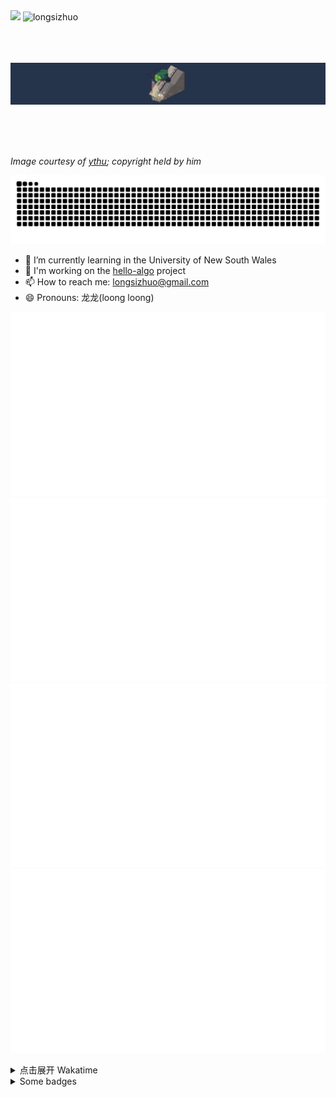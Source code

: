 <div aligin = "center">
<img src ="https://readme-typing-svg.demolab.com?font=Borel&size=40&duration=1000&repeat=false&pause=500&color=F7AD3F&center=true&vCenter=true&width=500&height=100&lines=Hi+there;I'm+Sizhuo+Long;Welcome+to+my+GitHub;You're the:">
</img>
<img src="https://count.getloli.com/get/@longsizhuo?theme=rule34" alt="longsizhuo" width="300"/>
</div>

<!--

[![Typing SVG](https://readme-typing-svg.demolab.com?font=Borel&size=40&duration=1000&pause=500&color=F7AD3F&center=true&vCenter=true&width=500&height=100&lines=Hi+there;I'm+Sizhuo+Long;Welcome+to+my+GitHub)](https://git.io/typing-svg)


![longsizhuo](https://count.getloli.com/get/@longsizhuo?theme=asoul)

<div align="center">

[<img src="assets/smoking0man3_with_background.gif">](https://twitter.com/1015yzhu)

</div>
-->

<div style="width: 100%; height: 200px; overflow: hidden; display: flex; justify-content: center; align-items: center;">
  
  [<img src="assets/smoking0man3_with_background.gif" style="width: auto; height: auto;">](https://twitter.com/1015yzhu)
</div>
  
*Image courtesy of [ythu](https://twitter.com/1015yzhu); copyright held by him*

</div>
<picture>
  <source media="(prefers-color-scheme: dark)" srcset="https://raw.githubusercontent.com/longsizhuo/longsizhuo/output/github-contribution-grid-snake-dark.svg">
  <source media="(prefers-color-scheme: light)" srcset="https://raw.githubusercontent.com/longsizhuo/longsizhuo/output/github-contribution-grid-snake.svg">
  <img alt="github contribution grid snake animation" src="https://raw.githubusercontent.com/longsizhuo/longsizhuo/output/github-contribution-grid-snake.svg">
</picture>

- 🌱 I’m currently learning in the University of New South Wales
- 🔭 I'm working on the [hello-algo](https://www.hello-algo.com/) project
- 📫 How to reach me: longsizhuo@gmail.com
- 😄 Pronouns: 龙龙(loong loong)

![](https://raw.githubusercontent.com/longsizhuo/github-stats/master/generated/overview.svg#gh-dark-mode-only)
![](https://raw.githubusercontent.com/longsizhuo/github-stats/master/generated/overview.svg#gh-light-mode-only)
![](https://raw.githubusercontent.com/longsizhuo/github-stats/master/generated/languages.svg#gh-dark-mode-only)
![](https://raw.githubusercontent.com/longsizhuo/github-stats/master/generated/languages.svg#gh-light-mode-only)

<details>
<summary>点击展开 Wakatime</summary>
  
<!--START_SECTION:waka-->
![Code Time](http://img.shields.io/badge/Code%20Time-620%20hrs%204%20mins-blue)

![Profile Views](http://img.shields.io/badge/Profile%20Views-14-blue)

![Lines of code](https://img.shields.io/badge/From%20Hello%20World%20I%27ve%20Written-8.4%20million%20lines%20of%20code-blue)

**🐱 My GitHub Data** 

> 📦 2.4 MB Used in GitHub's Storage 
 > 
> 💼 Opted to Hire
 > 
> 📜 26 Public Repositories 
 > 
> 🔑 20 Private Repositories 
 > 
**I'm a Night 🦉** 

```text
🌞 Morning                74 commits          ⬛⬜⬜⬜⬜⬜⬜⬜⬜⬜⬜⬜⬜⬜⬜⬜⬜⬜⬜⬜⬜⬜⬜⬜⬜   04.23 % 
🌆 Daytime                478 commits         ⬛⬛⬛⬛⬛⬛⬛⬜⬜⬜⬜⬜⬜⬜⬜⬜⬜⬜⬜⬜⬜⬜⬜⬜⬜   27.31 % 
🌃 Evening                475 commits         ⬛⬛⬛⬛⬛⬛⬛⬜⬜⬜⬜⬜⬜⬜⬜⬜⬜⬜⬜⬜⬜⬜⬜⬜⬜   27.14 % 
🌙 Night                  723 commits         ⬛⬛⬛⬛⬛⬛⬛⬛⬛⬛⬜⬜⬜⬜⬜⬜⬜⬜⬜⬜⬜⬜⬜⬜⬜   41.31 % 
```
📅 **I'm Most Productive on Wednesday** 

```text
Monday                   234 commits         ⬛⬛⬛⬜⬜⬜⬜⬜⬜⬜⬜⬜⬜⬜⬜⬜⬜⬜⬜⬜⬜⬜⬜⬜⬜   13.37 % 
Tuesday                  241 commits         ⬛⬛⬛⬜⬜⬜⬜⬜⬜⬜⬜⬜⬜⬜⬜⬜⬜⬜⬜⬜⬜⬜⬜⬜⬜   13.77 % 
Wednesday                364 commits         ⬛⬛⬛⬛⬛⬜⬜⬜⬜⬜⬜⬜⬜⬜⬜⬜⬜⬜⬜⬜⬜⬜⬜⬜⬜   20.80 % 
Thursday                 295 commits         ⬛⬛⬛⬛⬜⬜⬜⬜⬜⬜⬜⬜⬜⬜⬜⬜⬜⬜⬜⬜⬜⬜⬜⬜⬜   16.86 % 
Friday                   227 commits         ⬛⬛⬛⬜⬜⬜⬜⬜⬜⬜⬜⬜⬜⬜⬜⬜⬜⬜⬜⬜⬜⬜⬜⬜⬜   12.97 % 
Saturday                 166 commits         ⬛⬛⬜⬜⬜⬜⬜⬜⬜⬜⬜⬜⬜⬜⬜⬜⬜⬜⬜⬜⬜⬜⬜⬜⬜   09.49 % 
Sunday                   223 commits         ⬛⬛⬛⬜⬜⬜⬜⬜⬜⬜⬜⬜⬜⬜⬜⬜⬜⬜⬜⬜⬜⬜⬜⬜⬜   12.74 % 
```


📊 **This Week I Spent My Time On** 

```text
🕑︎ Time Zone: Australia/Sydney

💬 Programming Languages: 
Go                       15 hrs 34 mins      ⬛⬛⬛⬛⬛⬛⬛⬛⬛⬛⬛⬜⬜⬜⬜⬜⬜⬜⬜⬜⬜⬜⬜⬜⬜   44.52 % 
Rust                     11 hrs 38 mins      ⬛⬛⬛⬛⬛⬛⬛⬛⬜⬜⬜⬜⬜⬜⬜⬜⬜⬜⬜⬜⬜⬜⬜⬜⬜   33.32 % 
JavaScript               2 hrs 9 mins        ⬛⬛⬜⬜⬜⬜⬜⬜⬜⬜⬜⬜⬜⬜⬜⬜⬜⬜⬜⬜⬜⬜⬜⬜⬜   06.19 % 
Text                     1 hr 45 mins        ⬛⬜⬜⬜⬜⬜⬜⬜⬜⬜⬜⬜⬜⬜⬜⬜⬜⬜⬜⬜⬜⬜⬜⬜⬜   05.01 % 
Markdown                 48 mins             ⬛⬜⬜⬜⬜⬜⬜⬜⬜⬜⬜⬜⬜⬜⬜⬜⬜⬜⬜⬜⬜⬜⬜⬜⬜   02.29 % 

🔥 Editors: 
GoLand                   19 hrs 49 mins      ⬛⬛⬛⬛⬛⬛⬛⬛⬛⬛⬛⬛⬛⬛⬜⬜⬜⬜⬜⬜⬜⬜⬜⬜⬜   56.69 % 
Rustrover                12 hrs 38 mins      ⬛⬛⬛⬛⬛⬛⬛⬛⬛⬜⬜⬜⬜⬜⬜⬜⬜⬜⬜⬜⬜⬜⬜⬜⬜   36.16 % 
WebStorm                 2 hrs 21 mins       ⬛⬛⬜⬜⬜⬜⬜⬜⬜⬜⬜⬜⬜⬜⬜⬜⬜⬜⬜⬜⬜⬜⬜⬜⬜   06.73 % 
PyCharm                  8 mins              ⬜⬜⬜⬜⬜⬜⬜⬜⬜⬜⬜⬜⬜⬜⬜⬜⬜⬜⬜⬜⬜⬜⬜⬜⬜   00.42 % 

🐱‍💻 Projects: 
SpotFinder               16 hrs 21 mins      ⬛⬛⬛⬛⬛⬛⬛⬛⬛⬛⬛⬛⬜⬜⬜⬜⬜⬜⬜⬜⬜⬜⬜⬜⬜   46.77 % 
rsheet_6991              4 hrs 3 mins        ⬛⬛⬛⬜⬜⬜⬜⬜⬜⬜⬜⬜⬜⬜⬜⬜⬜⬜⬜⬜⬜⬜⬜⬜⬜   11.61 % 
SpotFinder_upstream      3 hrs 31 mins       ⬛⬛⬛⬜⬜⬜⬜⬜⬜⬜⬜⬜⬜⬜⬜⬜⬜⬜⬜⬜⬜⬜⬜⬜⬜   10.10 % 
rsheet                   2 hrs 32 mins       ⬛⬛⬜⬜⬜⬜⬜⬜⬜⬜⬜⬜⬜⬜⬜⬜⬜⬜⬜⬜⬜⬜⬜⬜⬜   07.29 % 
exercises_08_starter     2 hrs 4 mins        ⬛⬜⬜⬜⬜⬜⬜⬜⬜⬜⬜⬜⬜⬜⬜⬜⬜⬜⬜⬜⬜⬜⬜⬜⬜   05.94 % 

💻 Operating System: 
Mac                      27 hrs 12 mins      ⬛⬛⬛⬛⬛⬛⬛⬛⬛⬛⬛⬛⬛⬛⬛⬛⬛⬛⬛⬜⬜⬜⬜⬜⬜   77.83 % 
Windows                  7 hrs 45 mins       ⬛⬛⬛⬛⬛⬛⬜⬜⬜⬜⬜⬜⬜⬜⬜⬜⬜⬜⬜⬜⬜⬜⬜⬜⬜   22.17 % 
```

**I Mostly Code in Go** 

```text
Go                       11 repos            ⬛⬛⬛⬛⬛⬛⬜⬜⬜⬜⬜⬜⬜⬜⬜⬜⬜⬜⬜⬜⬜⬜⬜⬜⬜   23.40 % 
JavaScript               9 repos             ⬛⬛⬛⬛⬛⬜⬜⬜⬜⬜⬜⬜⬜⬜⬜⬜⬜⬜⬜⬜⬜⬜⬜⬜⬜   19.15 % 
Rust                     5 repos             ⬛⬛⬛⬜⬜⬜⬜⬜⬜⬜⬜⬜⬜⬜⬜⬜⬜⬜⬜⬜⬜⬜⬜⬜⬜   10.64 % 
Jupyter Notebook         5 repos             ⬛⬛⬛⬜⬜⬜⬜⬜⬜⬜⬜⬜⬜⬜⬜⬜⬜⬜⬜⬜⬜⬜⬜⬜⬜   10.64 % 
Makefile                 1 repo              ⬛⬜⬜⬜⬜⬜⬜⬜⬜⬜⬜⬜⬜⬜⬜⬜⬜⬜⬜⬜⬜⬜⬜⬜⬜   02.13 % 
```



**Timeline**

![Lines of Code chart](https://raw.githubusercontent.com/longsizhuo/longsizhuo/main/assets/bar_graph.png)


<!--END_SECTION:waka-->

</details>

<details>
<summary>Some badges</summary>
  
##### OS
[![](https://img.shields.io/badge/macos%20-33aadd?style=flat-square&logo=apple&logoColor=ffffff)](https://www.archlinux.org/)
[![](https://img.shields.io/badge/windows%20-010203?style=flat-square&logo=windows&logoColor=ffffff)](https://www.archlinux.org/)

##### Programming language
[![](https://img.shields.io/badge/-Go-blue.svg?style=flat-square&logo=go&logoColor=ffffff)](https://reactjs.org/)
[![](https://img.shields.io/badge/-Python-green.svg?style=flat-square&logo=python&logoColor=ffffff)](https://reactjs.org/)
[![](https://img.shields.io/badge/-Jupyter-orange.svg?style=flat-square&logo=jupyter&logoColor=ffffff)](https://reactjs.org/)
[![](https://img.shields.io/badge/-Solidity-purple.svg?style=flat-square&logo=solidity&logoColor=ffffff)](https://reactjs.org/)
[![](https://img.shields.io/badge/-Cpp-indigo.svg?style=flat-square&logo=c&logoColor=ffffff)](https://reactjs.org/)

</details>

<!--

[![Anurag's GitHub stats](https://github-readme-stats-pi-six-25.vercel.app/api?username=longsizhuo&theme=moltack)](https://github.com/anuraghazra/github-readme-stats)

[![Top Langs](https://github-readme-stats-pi-six-25.vercel.app/api/top-langs/?username=longsizhuo&count_private=true&layout=donut-vertical&exclude_repo=longsizhuo.github.io,blogs&theme=moltack)](https://github.com/anuraghazra/github-readme-stats)
-->
